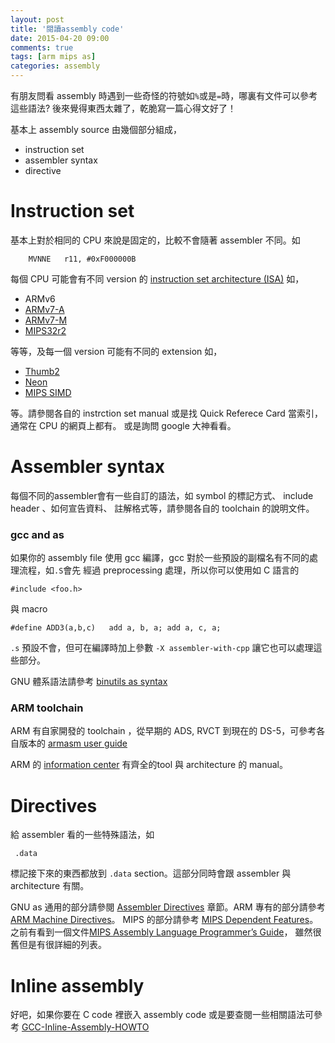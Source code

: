 ```yaml
---
layout: post
title: '閱讀assembly code'
date: 2015-04-20 09:00
comments: true
tags: [arm mips as]
categories: assembly
---
```


有朋友問看 assembly 時遇到一些奇怪的符號如`%`或是`=`時，哪裏有文件可以參考這些語法?
後來覺得東西太雜了，乾脆寫一篇心得文好了！

基本上 assembly source 由幾個部分組成，

* instruction set
* assembler syntax
* directive

# Instruction set

基本上對於相同的 CPU 來說是固定的，比較不會隨著 assembler 不同。如

```
    MVNNE   r11, #0xF000000B
```

每個 CPU 可能會有不同 version 的 [instruction set architecture (ISA)](http://en.wikipedia.org/wiki/List_of_instruction_sets)
如，

* ARMv6
* [ARMv7-A](http://infocenter.arm.com/help/topic/com.arm.doc.qrc0001mc/QRC0001_UAL.pdf)
* [ARMv7-M](https://web.eecs.umich.edu/~prabal/teaching/eecs373-f10/readings/ARMv7-M_ARM.pdf)
* [MIPS32r2](https://ti.tuwien.ac.at/cps/teaching/courses/cavo/files/MIPS32-IS.pdf)

等等，及每一個 version 可能有不同的 extension 如，

* [Thumb2](http://infocenter.arm.com/help/topic/com.arm.doc.qrc0001mc/QRC0001_UAL.pdf)
* [Neon](http://infocenter.arm.com/help/index.jsp?topic=/com.arm.doc.dui0489e/CJAJIIGG.html)
* [MIPS SIMD](http://www.imgtec.com/mips/architectures/simd.asp)


等。請參閱各自的 instrction set manual 或是找 Quick Referece Card 當索引，通常在 CPU 的網頁上都有。
或是詢問 google 大神看看。

# Assembler syntax

每個不同的assembler會有一些自訂的語法，如 symbol 的標記方式、 include header 、如何宣告資料、
註解格式等，請參閱各自的 toolchain 的說明文件。

### gcc and as

如果你的 assembly file 使用 gcc 編譯，gcc 對於一些預設的副檔名有不同的處理流程，如`.S`會先
經過 preprocessing 處理，所以你可以使用如 C 語言的

```
#include <foo.h>
```

與 macro

```
#define ADD3(a,b,c)   add a, b, a; add a, c, a;
```

`.s` 預設不會，但可在編譯時加上參數 `-X assembler-with-cpp` 讓它也可以處理這些部分。

GNU 體系語法請參考 [binutils as syntax](https://sourceware.org/binutils/docs/as/Syntax.html#Syntax)

### ARM toolchain

ARM 有自家開發的 toolchain ，從早期的 ADS, RVCT 到現在的 DS-5，可參考各自版本的
[armasm user guide](http://infocenter.arm.com/help/topic/com.arm.doc.dui0473k/DUI0473K_armasm_user_guide.pdf)

ARM 的 [information center](http://infocenter.arm.com/help/index.jsp) 有齊全的tool 與 architecture 的 manual。

# Directives

給 assembler 看的一些特殊語法，如

```
 .data
```

標記接下來的東西都放到 `.data` section。這部分同時會跟 assembler 與 architecture 有關。

GNU as 通用的部分請參閱 [Assembler Directives](https://sourceware.org/binutils/docs/as/Pseudo-Ops.html#Pseudo-Ops)
章節。ARM 專有的部分請參考 [ARM Machine Directives](https://sourceware.org/binutils/docs/as/ARM-Directives.html)。
MIPS 的部分請參考 [MIPS Dependent Features](https://sourceware.org/binutils/docs/as/MIPS_002dDependent.html#MIPS_002dDependent)。
之前有看到一個文件[MIPS Assembly Language Programmer’s Guide](http://www.cs.unibo.it/~solmi/teaching/arch_2002-2003/AssemblyLanguageProgDoc.pdf)，
雖然很舊但是有很詳細的列表。

# Inline assembly

好吧，如果你要在 C code 裡嵌入 assembly code 或是要查閱一些相關語法可參考
[GCC-Inline-Assembly-HOWTO](http://www.ibiblio.org/gferg/ldp/GCC-Inline-Assembly-HOWTO.html)

